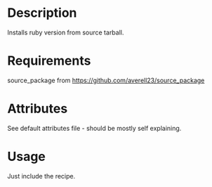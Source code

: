 Description
===========

Installs ruby version from source tarball.

Requirements
============

source_package from https://github.com/averell23/source_package

Attributes
==========

See default attributes file - should be mostly self explaining.

Usage
=====

Just include the recipe.
